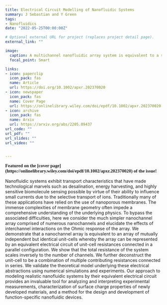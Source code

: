 ```yaml
---
title: Electrical Circuit Modelling of Nanofluidic Systems
summary: J Sebastian and Y Green
tags:
- Nanofluidics
date: "2022-05-25T00:00:00Z"

# Optional external URL for project (replaces project detail page).
external_link: ""

image:
  caption: A multichannel nanofluidic array system is equivalent to a stack of self repeating 'unit-cells'.
  focal_point: Smart

links:
- icon: paperclip
  icon_pack: fas
  name: Article
  url: https://doi.org/10.1002/apxr.202370020
- icon: newspaper
  icon_pack: fas
  name: Cover Page
  url: https://onlinelibrary.wiley.com/doi/epdf/10.1002/apxr.202370020
- icon: archive
  icon_pack: fas
  name: Arxiv
  url: https://arxiv.org/abs/2205.09437
url_code: ""
url_pdf: ""
url_slides: ""
url_video: ""


---
```

<p class=text-center style="font-family: Georgia, serif; font-size:11pt; font-weight:bold">
 Featured on the [cover page](https://onlinelibrary.wiley.com/doi/epdf/10.1002/apxr.202370020) of the issue!
</p>
Nanofluidic systems exhibit transport characteristics that have made technological marvels such as desalination, energy harvesting, and highly sensitive biomolecule sensing possible by virtue of their ability to influence small currents due to the selective transport of ions. Traditionally many of these applications have relied on the use of nanoporous membranes. The immense complexities of membrane geometry often impede a comprehensive understanding of the underlying physics. To bypass the associated difficulties, here we consider the much simpler nanochannel array comprised of numerous nanochannels and elucidate the effects of interchannel interactions on the Ohmic response of the array. We demonstrate that a nanochannel array is equivalent to an array of mutually independent but identical unit-cells whereby the array can be represented by an equivalent electrical circuit of unit-cell resistances connected in a parallel configuration. We show that the total resistance of the system scales inversely to the number of channels. We further deconstruct the unit-cell to be a combination of multiple contributing resistances connected in series. We validate the theoretical model underlying these electrical abstractions using numerical simulations and experiments. Our approach to modeling realistic nanofluidic systems by their equivalent electrical circuit provides an invaluable tool for analyzing and interpreting experimental measurements, characterization of surface charge properties of newly developed materials, and a method for the design and development of function-specific nanofluidic devices. 